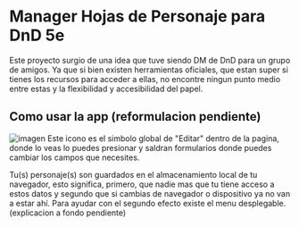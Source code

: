 # Manager Hojas de Personaje para DnD 5e

Este proyecto surgio de una idea que tuve siendo DM de DnD para un grupo de amigos. Ya que si bien existen herramientas oficiales, que estan super si tienes los recursos para acceder a ellas, no encontre ningun punto medio entre estas y la flexibilidad y accesibilidad del papel.

## Como usar la app (reformulacion pendiente)

![imagen](https://github.com/user-attachments/assets/79123a31-c20b-434f-97f8-82f39a4250aa)
Este icono es el simbolo global de "Editar" dentro de la pagina, donde lo veas lo puedes presionar y saldran formularios donde puedes cambiar los campos que necesites.

Tu(s) personaje(s) son guardados en el almacenamiento local de tu navegador, esto significa, primero, que nadie mas que tu tiene acceso a estos datos y segundo que si cambias de navegador o dispositivo ya no van a estar ahí.
Para ayudar con el segundo efecto existe el menu desplegable. (explicacion a fondo pendiente)
